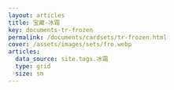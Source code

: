 ```yaml
---
layout: articles
title: 宝藏-冰霜
key: documents-tr-frozen
permalink: /documents/cardsets/tr-frozen.html
cover: /assets/images/sets/fro.webp
articles:
  data_source: site.tags.冰霜
  type: grid
  size: sm
---
```


